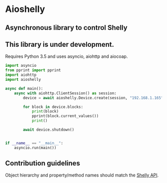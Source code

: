 # Aioshelly

## Asynchronous library to control Shelly

## This library is under development.

Requires Python 3.5 and uses asyncio, aiohttp and aiocoap.

```python
import asyncio
from pprint import pprint
import aiohttp
import aioshelly

async def main():
    async with aiohttp.ClientSession() as session:
        device = await aioshelly.Device.create(session, "192.168.1.165")

        for block in device.blocks:
            print(block)
            pprint(block.current_values())
            print()

        await device.shutdown()


if __name__ == "__main__":
    asyncio.run(main())
```

## Contribution guidelines

Object hierarchy and property/method names should match the [Shelly API](https://shelly-api-docs.shelly.cloud/).
